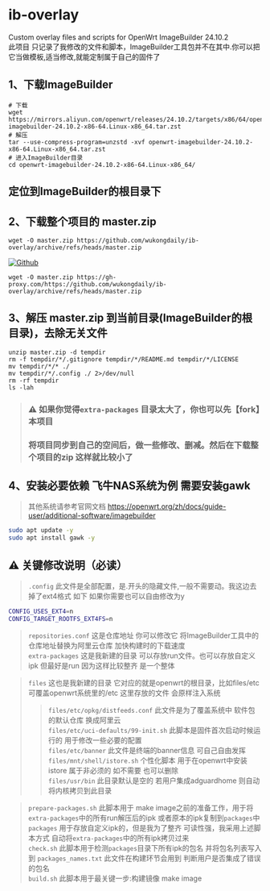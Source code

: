 # ib-overlay
Custom overlay files and scripts for OpenWrt ImageBuilder 24.10.2
<br>
此项目 只记录了我修改的文件和脚本，ImageBuilder工具包并不在其中.你可以把它当做模板,适当修改,就能定制属于自己的固件了<br>

## 1、下载ImageBuilder
```
# 下载
wget https://mirrors.aliyun.com/openwrt/releases/24.10.2/targets/x86/64/openwrt-imagebuilder-24.10.2-x86-64.Linux-x86_64.tar.zst
# 解压
tar --use-compress-program=unzstd -xvf openwrt-imagebuilder-24.10.2-x86-64.Linux-x86_64.tar.zst
# 进入ImageBuilder目录
cd openwrt-imagebuilder-24.10.2-x86-64.Linux-x86_64/
```

## 定位到ImageBuilder的根目录下

## 2、下载整个项目的 master.zip

```
wget -O master.zip https://github.com/wukongdaily/ib-overlay/archive/refs/heads/master.zip
```
[![Github](https://img.shields.io/badge/如果下载不动,可套用加速前缀,点这里前往-d6acef?logo=github&logoColor=fff&labelColor=000&style=for-the-badge)](https://wkdaily.cpolar.top/archives/1) 
``` 
wget -O master.zip https://gh-proxy.com/https://github.com/wukongdaily/ib-overlay/archive/refs/heads/master.zip
```
## 3、解压 master.zip 到当前目录(ImageBuilder的根目录)，去除无关文件
```
unzip master.zip -d tempdir
rm -f tempdir/*/.gitignore tempdir/*/README.md tempdir/*/LICENSE
mv tempdir/*/* ./
mv tempdir/*/.config ./ 2>/dev/null
rm -rf tempdir
ls -lah
```
> ### ⚠️ 如果你觉得`extra-packages` 目录太大了，你也可以先【fork】本项目
> ### 将项目同步到自己的空间后，做一些修改、删减。然后在下载整个项目的zip 这样就比较小了

## 4、安装必要依赖 飞牛NAS系统为例 需要安装gawk
> 其他系统请参考官网文档 https://openwrt.org/zh/docs/guide-user/additional-software/imagebuilder
```bash
sudo apt update -y
sudo apt install gawk -y
```
## ⚠️ 关键修改说明（必读）
> `.config` 此文件是全部配置，是.开头的隐藏文件,一般不需要动。我这边去掉了ext4格式 如下 如果你需要也可以自由修改为y<br>
```bash
CONFIG_USES_EXT4=n
CONFIG_TARGET_ROOTFS_EXT4FS=n
```
> `repositories.conf`  这是仓库地址 你可以修改它 将ImageBuilder工具中的仓库地址替换为阿里云仓库 加快构建时的下载速度<br>
> `extra-packages` 这是我新建的目录 可以存放run文件。也可以存放自定义ipk 但最好是run 因为这样比较整齐 是一个整体<br>

> `files` 这也是我新建的目录 它对应的就是openwrt的根目录，比如files/etc  可覆盖openwrt系统里的/etc 这里存放的文件 会原样注入系统<br>
>> `files/etc/opkg/distfeeds.conf` 此文件是为了覆盖系统中 软件包的默认仓库 换成阿里云<br>
>> `files/etc/uci-defaults/99-init.sh` 此脚本是固件首次启动时候运行的 用于修改一些必要的配置<br>
>> `files/etc/banner` 此文件是终端的banner信息 可自己自由发挥<br>
>> `files/mnt/shell/istore.sh` 个性化脚本 用于在openwrt中安装istore 属于非必须的 如不需要 也可以删除<br>
>> `files/usr/bin` 此目录默认是空的 若用户集成adguardhome 则自动将内核拷贝到此目录<br>

> `prepare-packages.sh` 此脚本用于 make image之前的准备工作，用于将`extra-packages`中的所有run解压后的ipk 或者原本的ipk复制到`packages`中<br>
> `packages` 用于存放自定义ipk的，但是我为了整齐 可读性强，我采用上述脚本方式 自动将`extra-packages`中的所有ipk拷贝过来<br>
> `check.sh` 此脚本用于检测`packages`目录下所有ipk的包名 并将包名列表写入到 `packages_names.txt` 此文件在构建环节会用到 判断用户是否集成了错误的包名<br>
> `build.sh` 此脚本用于最关键一步:构建镜像 make image<br>







